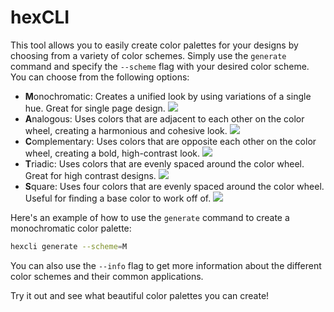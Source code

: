 # hexCLI
This tool allows you to easily create color palettes for your designs by choosing from a variety of color schemes. Simply use the `generate` command and specify the `--scheme` flag with your desired color scheme. You can choose from the following options:

- **M**onochromatic: Creates a unified look by using variations of a single hue. Great for single page design.
**![](https://lh5.googleusercontent.com/7TFNAdwfjP1_4LMNGP37fjTHE7UY2xi_UEWuHYNVPSIdw-yXHNqJR_rwomdSY3FxBoIQjaAiq6EA29nn8KH60NWWubiYGaLO1HxD9VD1tN-IbDcz9RiQxXQ6-E7aLLUJaSpHpZ5DvcMCCJyixkw0eIEry0buSo2ynxKrdfXvA_ITduJzEJibUbwuTOu8Hw)**
- **A**nalogous: Uses colors that are adjacent to each other on the color wheel, creating a harmonious and cohesive look.
**![](https://lh5.googleusercontent.com/mhZSQL1nXVwjn0fZs3rVSxA9Za_32UIVLInnk7xoWppBNcZYxe-pt8A-xX-bZbcNovqVw2RAlPWRb9dwntLzbpO1bFvzn5hN7cNBAcd2PWpanJ62bvtfFbu--qEMKmGiZrUl6clxiONkx5Mj6rU5vsnS6YpNfcDOqe-Yvh1J7ZUsuGSZwEiOSvac6pWiBw)**
- **C**omplementary: Uses colors that are opposite each other on the color wheel, creating a bold, high-contrast look.
**![](https://lh6.googleusercontent.com/N6vJsephD1hzdC9-4iB7JjCOioa6GAYYE2U__ueCw7KbUf_XrfxofFG5UdZtrK9K3bCK6_5i_AvI5Z88F80d2ja0wC0l3VFKFtPM44d1h3AeDmOtnJSSnODQUVGN4rhQXUFq7mdFgpd43kFO1n6a77vQL1mToBibzepBeXD5EST_VvAm3eDsfdibcJK-BQ)**
- **T**riadic: Uses colors that are evenly spaced around the color wheel. Great for high contrast designs.
**![](https://lh6.googleusercontent.com/fuOVWAWKNCQG6XDTeJ9qxSreB6XdNy25mCKu5O1G1eK1N6gYJbbAakMx3Aopec6sySSP-ShgxeHZ5sHTbqM6lNrq2RmQYZOD3Hq4_YqXXh7qPtIU3789D2yPUBqj5vPOHNdIht03mQ1haPEGpBPH7UvyYF-dZMmFoITB9m4WEwGSdPNncAO_EbTLF-xSQQ)**
- **S**quare: Uses four colors that are evenly spaced around the color wheel. Useful for finding a base color to work off of.
**![](https://lh4.googleusercontent.com/sI3PM7eNSJwPSrwYfAi0VGWpFAGH6GfgvQn6XuDX9v8doWGUFOq2He3N3e9sx_dz5TCQXLYCrN6WULneNPAl6Tl_1zwMFRt2Kq444ukPXcMEPe7KrXaMtuAMGRnyaiIb84gSL4T8-hgdTn1OEtHOhcza3rYRcM-Thw8SJ7sXPXW7FiMcBO78FGqPTUz6Hw)**

Here's an example of how to use the `generate` command to create a monochromatic color palette:

```bash
hexcli generate --scheme=M
```


You can also use the `--info` flag to get more information about the different color schemes and their common applications.

Try it out and see what beautiful color palettes you can create!
